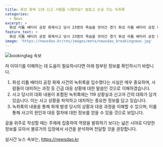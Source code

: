 ```yaml
---
title: 화성 화재 119 신고 사람들 나왔어요? 놀랍고 눈길 끄는 녹취록
categories:
  - News
excerpt: >
  화성 리튬 배터리 공장 화재사고 당시 23명의 목숨을 앗아간 경기 화성 리튬 배터리 공장 화재사고의 119 신고 녹취록이 공개되었다. 초창기 신고에 따르면 전기와 가스 차단이 어려운 상황에서 사람들이 대피 중임을 확인할 수 있었다. 사고 당시 CCTV에는 불이 붙은 지 42초 만에 검은 연기가 작업실을 뒤덮는 장면이 담겨있었고, 이로 인해 23명의 사망자가 발생했다. 경찰은 일부 직원들의 안전교육 미이행과 비상구에 대한 무지 등을 조사 중이다. 오늘까지 총 37명이 조사를 받았다고 전해졌다.
feature_text: >
  화성 리튬 배터리 공장 화재사고 당시 23명의 목숨을 앗아간 경기 화성 리튬 배터리 공장 화재사고의 119 신고 녹취록이 공개되었다. 초창기 신고에 따르면 전기와 가스 차단이 어려운 상황에서 사람들이 대피 중임을 확인할 수 있었다. 사고 당시 CCTV에는 불이 붙은 지 42초 만에 검은 연기가 작업실을 뒤덮는 장면이 담겨있었고, 이로 인해 23명의 사망자가 발생했다. 경찰은 일부 직원들의 안전교육 미이행과 비상구에 대한 무지 등을 조사 중이다. 오늘까지 총 37명이 조사를 받았다고 전해졌다.
image: 'https://newsdao.kr/res/images/meta/newsdao_breakingnews.jpg'
---
```


<p><img src="https://newsdao.kr/res/images/meta/newsdao_breakingnews.jpg" alt="bookingtag 속보" /></p>

<p>저 이야기를 이해하는 데 도움이 필요하시다면 아래 첨부된 정보를 확인하시기 바랍니다.</p>

<ol>
<li>화성 리튬 배터리 공장 화재 사건의 녹취록을 입수했다는 사실은 매우 중요하며, 사람들이 대피하는 과정 등 긴급 대응 상황에 대한 말씀인 것으로 이해하겠습니다.</li>
<li>사고 당시의 대화 내용이 포함된 녹취록에는 119 상황실과 신고자 간의 대화가 담겨 있습니다. 이는 사고 상황을 파악하고 대처하는 중요한 정보를 담고 있습니다.</li>
<li>녹취록의 내용을 통해 화재 발생 당시의 상황과 대응 과정을 이해할 수 있으며, 이를 통해 사고의 원인과 대응 절차에 대한 정보를 얻을 수 있을 것으로 보입니다.</li>
</ol>

<p>글을 위주로 작성할 때는 주제에 집중하여 역량을 발휘하기 보다는 넓은 시야로 다양한 정보를 모아서 블로거의 입장에서 사건을 분석하며 전달할 것을 권장합니다.</p>
실시간 뉴스 속보는, <a href="https://newsdao.kr" rel="dofollow">https://newsdao.kr</a>


